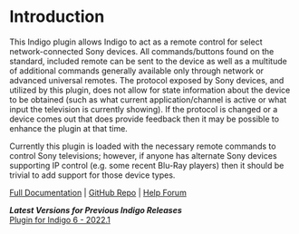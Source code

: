 # Introduction
This Indigo plugin allows Indigo to act as a remote control for select network-connected Sony devices. All commands/buttons found on the standard, included remote can be sent to the device as well as a multitude of additional commands generally available only through network or advanced universal remotes. The protocol exposed by Sony devices, and utilized by this plugin, does not allow for state information about the device to be obtained (such as what current application/channel is active or what input the television is currently showing). If the protocol is changed or a device comes out that does provide feedback then it may be possible to enhance the plugin at that time.

Currently this plugin is loaded with the necessary remote commands to control Sony televisions; however, if anyone has alternate Sony devices supporting IP control (e.g. some recent Blu-Ray players) then it should be trivial to add support for those device types.

[Full Documentation](https://github.com/RogueProeliator/indigo-plugins-sony-tv/wiki) | [GitHub Repo](https://github.com/RogueProeliator/indigo-plugins-sony-tv) | [Help Forum](https://forums.indigodomo.com/viewforum.php?f=68)

_**Latest Versions for Previous Indigo Releases**_  
[Plugin for Indigo 6 - 2022.1](https://github.com/RogueProeliator/indigo-plugins-sony-tv/releases/tag/v2.4.0)